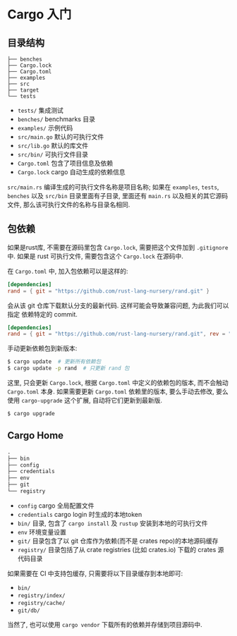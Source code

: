 
# Cargo 入门

## 目录结构

```text
├── benches
├── Cargo.lock
├── Cargo.toml
├── examples
├── src
├── target
└── tests
```

* `tests/` 集成测试
* `benches/` benchmarks 目录
* `examples/` 示例代码
* `src/main.go` 默认的可执行文件
* `src/lib.go` 默认的库文件
* `src/bin/` 可执行文件目录
* `Cargo.toml` 包含了项目信息及依赖
* `Cargo.lock` cargo 自动生成的依赖信息

`src/main.rs` 编译生成的可执行文件名称是项目名称;
如果在 `examples`, `tests`, `benches` 以及 `src/bin` 目录里面有子目录, 里面还有
`main.rs` 以及相关的其它源码文件, 那么该可执行文件的名称与目录名相同.

## 包依赖

如果是rust库, 不需要在源码里包含 `Cargo.lock`, 需要把这个文件加到 `.gitignore`
中. 如果是 rust 可执行文件, 需要包含这个 `Cargo.lock` 在源码中.

在 `Cargo.toml` 中, 加入包依赖可以是这样的:
```toml
[dependencies]
rand = { git = "https://github.com/rust-lang-nursery/rand.git" }
```
会从该 git 仓库下载默认分支的最新代码. 这样可能会导致兼容问题, 为此我们可以指定
依赖特定的 commit.

```toml
[dependencies]
rand = { git = "https://github.com/rust-lang-nursery/rand.git", rev = "9f35b8e" }
```

手动更新依赖包到新版本:
```bash
$ cargo update  # 更新所有依赖包
$ cargo update -p rand  # 只更新 rand 包
```
这里, 只会更新 `Cargo.lock`, 根据 `Cargo.toml` 中定义的依赖包的版本, 而不会触动
`Cargo.toml` 本身. 如果需要更新 `Cargo.toml` 依赖里的版本, 要么手动去修改, 要么
使用 `cargo-upgrade` 这个扩展, 自动将它们更新到最新版.

```bash
$ cargo upgrade
```

## Cargo Home
```txt
.
├── bin
├── config
├── credentials
├── env
├── git
└── registry
```

* `config` cargo 全局配置文件
* `credentials` cargo login 时生成的本地token
* `bin/` 目录, 包含了 `cargo install` 及 `rustup` 安装到本地的可执行文件
* `env` 环境变量设置
* `git/` 目录包含了以 git 仓库作为依赖(而不是 crates repo)的本地源码缓存
* `registry/` 目录包括了从 crate registries (比如 crates.io) 下载的 crates 源代码目录

如果需要在 CI 中支持包缓存, 只需要将以下目录缓存到本地即可:
* `bin/`
* `registry/index/`
* `registry/cache/`
* `git/db/`

当然了, 也可以使用 `cargo vendor` 下载所有的依赖并存储到项目源码中.
